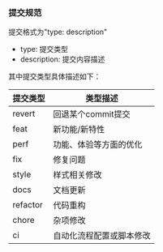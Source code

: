 ### 提交规范

提交格式为"type: description"
- type: 提交类型
- description: 提交内容描述

其中提交类型具体描述如下：

| 提交类型     | 类型描述         |
|----------|--------------|
| revert   | 回退某个commit提交 |
| feat     | 新功能/新特性      |
| perf     | 功能、体验等方面的优化  |
| fix      | 修复问题         |
| style    | 样式相关修改       |
| docs     | 文档更新         |
| refactor | 代码重构         |
| chore    | 杂项修改         |
| ci       | 自动化流程配置或脚本修改 |